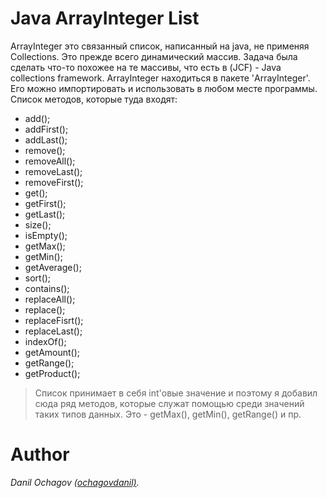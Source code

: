 # Java ArrayInteger List
ArrayInteger это связанный список, написанный на java, не применяя Collections. Это прежде всего динамический массив. Задача была сделать что-то похожее на те массивы, что есть в (JCF) - Java collections framework.
ArrayInteger находиться в пакете 'ArrayInteger'. Его можно импортировать и использовать в любом месте программы.
Список методов, которые туда входят:
* add();
* addFirst();
* addLast();
* remove();
* removeAll();
* removeLast();
* removeFirst();
* get();
* getFirst();
* getLast();
* size();
* isEmpty();
* getMax();
* getMin();
* getAverage();
* sort();
* contains();
* replaceAll();
* replace();
* replaceFisrt();
* replaceLast();
* indexOf();
* getAmount();
* getRange();
* getProduct();

> Список принимает в себя int'овые значение и поэтому я добавил сюда ряд методов, которые служат помощью среди значений таких типов данных.
> Это - getMax(), getMin(), getRange() и пр.

# Author
_Danil Ochagov [(ochagovdanil)](https://github.com/ochagovdanil)._

